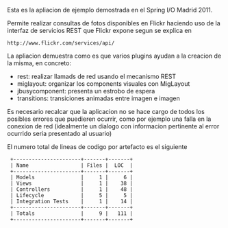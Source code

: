 Esta es la apliacion de ejemplo demostrada en el Spring I/O Madrid 2011.

Permite realizar consultas de fotos disponibles en Flickr haciendo uso
de la interfaz de servicios REST que Flickr expone segun se explica en

    http://www.flickr.com/services/api/

La apliacion demuestra como es que varios plugins ayudan a la creacion
de la misma, en concreto:
- rest: realizar llamads de red usando el mecanismo REST
- miglayout: organizar los components visuales con MigLayout
- jbusycomponent: presenta un estrobo de espera
- transitions: transiciones animadas entre imagen e imagen


Es necesario recalcar que la aplicacion no se hace cargo de todos los
posibles errores que puedieren ocurrir, como por ejemplo una falla en
la conexion de red (idealmente un dialogo con informacion pertinente
al error ocurrido seria presentado al usuario)

El numero total de lineas de codigo por artefacto es el siguiente

     +----------------------+-------+-------+
     | Name                 | Files |  LOC  |
     +----------------------+-------+-------+
     | Models               |     1 |     6 | 
     | Views                |     1 |    38 | 
     | Controllers          |     1 |    48 | 
     | Lifecycle            |     5 |     5 | 
     | Integration Tests    |     1 |    14 | 
     +----------------------+-------+-------+
     | Totals               |     9 |   111 | 
     +----------------------+-------+-------+

